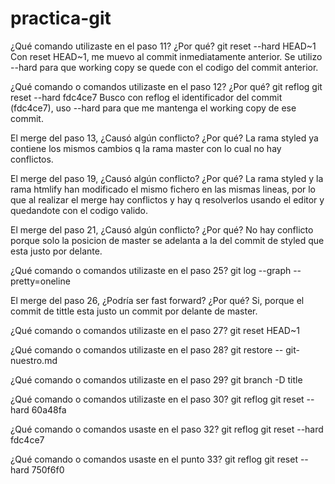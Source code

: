 # practica-git
¿Qué comando utilizaste en el paso 11? ¿Por qué?
git reset --hard HEAD~1
Con reset HEAD~1, me muevo al commit inmediatamente anterior. Se utilizo --hard para que working copy se quede con el codigo del commit anterior.

¿Qué comando o comandos utilizaste en el paso 12? ¿Por qué?
git reflog
git reset --hard fdc4ce7
Busco con reflog el identificador del commit (fdc4ce7), uso --hard para que me mantenga el working copy de ese commit.

El merge del paso 13, ¿Causó algún conflicto? ¿Por qué?
La rama styled ya contiene los mismos cambios q la rama master con lo cual no hay conflictos.

El merge del paso 19, ¿Causó algún conflicto? ¿Por qué?
La rama styled y la rama htmlify han modificado el mismo fichero en las mismas lineas, por lo que al realizar el merge hay conflictos y hay q resolverlos usando el editor y quedandote con el codigo valido.

El merge del paso 21, ¿Causó algún conflicto? ¿Por qué?
No hay conflicto porque solo la posicion de master se adelanta a la del commit de styled que esta justo por delante.

¿Qué comando o comandos utilizaste en el paso 25?
git log --graph --pretty=oneline

El merge del paso 26, ¿Podría ser fast forward? ¿Por qué?
Si, porque el commit de tittle esta justo un commit por delante de master. 

¿Qué comando o comandos utilizaste en el paso 27?
git reset HEAD~1

¿Qué comando o comandos utilizaste en el paso 28?
git restore -- git-nuestro.md

¿Qué comando o comandos utilizaste en el paso 29?
git branch -D title

¿Qué comando o comandos utilizaste en el paso 30?
git reflog
git reset --hard 60a48fa

¿Qué comando o comandos usaste en el paso 32?
git reflog
git reset --hard fdc4ce7

¿Qué comando o comandos usaste en el punto 33?
git reflog
git reset --hard 750f6f0
